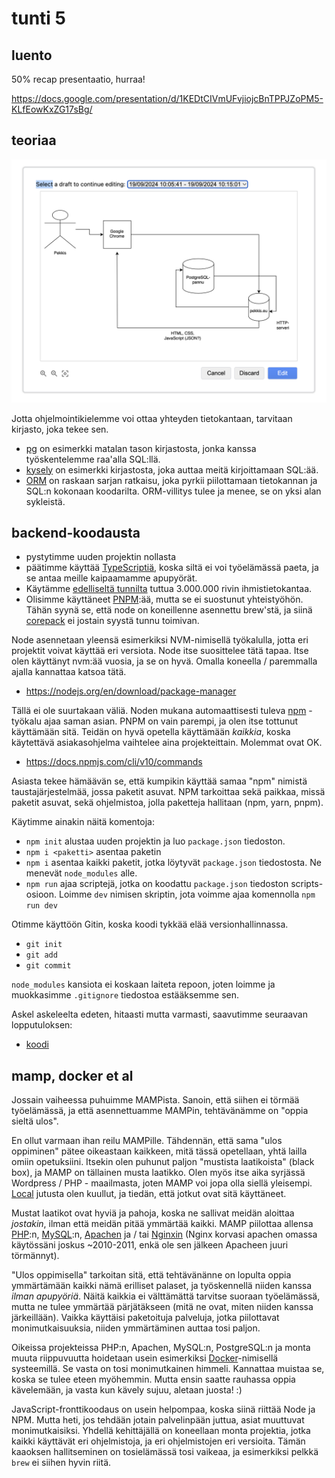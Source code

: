 # tunti 5

## luento

50% recap presentaatio, hurraa!

https://docs.google.com/presentation/d/1KEDtCIVmUFvjiojcBnTPPJZoPM5-KLfEowKxZG17sBg/

## teoriaa

![Kaunis presentaatio datan liikkeestä](<Screenshot 2024-09-19 at 21.36.00.png>)

Jotta ohjelmointikielemme voi ottaa yhteyden tietokantaan, tarvitaan kirjasto, joka tekee sen.

- [pg](https://node-postgres.com/) on esimerkki matalan tason kirjastosta, jonka kanssa työskentelemme raa'alla SQL:llä.
- [kysely](https://kysely.dev/) on esimerkki kirjastosta, joka auttaa meitä kirjoittamaan SQL:ää.
- [ORM](https://hibernate.org/orm/) on raskaan sarjan ratkaisu, joka pyrkii piilottamaan tietokannan ja SQL:n kokonaan koodarilta. ORM-villitys tulee ja menee, se on yksi alan sykleistä.

## backend-koodausta

- pystytimme uuden projektin nollasta
- päätimme käyttää [TypeScriptiä](https://www.typescriptlang.org/), koska siltä ei voi työelämässä paeta, ja se antaa meille kaipaamamme apupyörät.
- Käytämme [edelliseltä tunnilta](../04/tunti.md) tuttua 3.000.000 rivin ihmistietokantaa.
- Olisimme käyttäneet [PNPM](https://pnpm.io/):ää, mutta se ei suostunut yhteistyöhön. Tähän syynä se, että node on koneillenne asennettu brew'stä, ja siinä [corepack](https://nodejs.org/api/corepack.html) ei jostain syystä tunnu toimivan.

Node asennetaan yleensä esimerkiksi NVM-nimisellä työkalulla, jotta eri projektit voivat käyttää eri versiota. Node itse suosittelee tätä tapaa. Itse olen käyttänyt nvm:ää vuosia, ja se on hyvä. Omalla koneella / paremmalla ajalla kannattaa katsoa tätä.

- https://nodejs.org/en/download/package-manager

Tällä ei ole suurtakaan väliä. Noden mukana automaattisesti tuleva [npm](https://docs.npmjs.com/cli/v10/commands) - työkalu ajaa saman asian. PNPM on vain parempi, ja olen itse tottunut käyttämään sitä. Teidän on hyvä opetella käyttämään _kaikkia_, koska käytettävä asiakasohjelma vaihtelee aina projekteittain. Molemmat ovat OK.

- https://docs.npmjs.com/cli/v10/commands

Asiasta tekee hämäävän se, että kumpikin käyttää samaa "npm" nimistä taustajärjestelmää, jossa paketit asuvat. NPM tarkoittaa sekä paikkaa, missä paketit asuvat, sekä ohjelmistoa, jolla paketteja hallitaan (npm, yarn, pnpm).

Käytimme ainakin näitä komentoja:

- `npm init` alustaa uuden projektin ja luo `package.json` tiedoston.
- `npm i <paketti>` asentaa paketin
- `npm i` asentaa kaikki paketit, jotka löytyvät `package.json` tiedostosta. Ne menevät `node_modules` alle.
- `npm run` ajaa scriptejä, jotka on koodattu `package.json` tiedoston scripts-osioon. Loimme `dev` nimisen skriptin, jota voimme ajaa komennolla `npm run dev`

Otimme käyttöön Gitin, koska koodi tykkää elää versionhallinnassa.

- `git init`
- `git add`
- `git commit`

`node_modules` kansiota ei koskaan laiteta repoon, joten loimme ja muokkasimme `.gitignore` tiedostoa estääksemme sen.

Askel askeleelta edeten, hitaasti mutta varmasti, saavutimme seuraavan lopputuloksen:

- [koodi](../example-applications/border-check/)

## mamp, docker et al

Jossain vaiheessa puhuimme MAMPista. Sanoin, että siihen ei törmää työelämässä, ja että asennettuamme MAMPin, tehtävänämme on "oppia sieltä ulos".

En ollut varmaan ihan reilu MAMPille. Tähdennän, että sama "ulos oppiminen" pätee oikeastaan kaikkeen, mitä tässä opetellaan, yhtä lailla omiin opetuksiini. Itsekin olen puhunut paljon "mustista laatikoista" (black box), ja MAMP on tällainen musta laatikko. Olen myös itse aika syrjässä Wordpress / PHP - maailmasta, joten MAMP voi jopa olla siellä yleisempi. [Local](https://localwp.com/) jutusta olen kuullut, ja tiedän, että jotkut ovat sitä käyttäneet.

Mustat laatikot ovat hyviä ja pahoja, koska ne sallivat meidän aloittaa _jostakin_, ilman että meidän pitää ymmärtää kaikki. MAMP piilottaa allensa [PHP](https://php.net/):n, [MySQL](https://mariadb.com/):n, [Apachen](https://httpd.apache.org/) ja / tai [Nginxin](https://nginx.org/en/) (Nginx korvasi apachen omassa käytössäni joskus ~2010-2011, enkä ole sen jälkeen Apacheen juuri törmännyt).

"Ulos oppimisella" tarkoitan sitä, että tehtävänänne on lopulta oppia ymmärtämään kaikki nämä erilliset palaset, ja työskennellä niiden kanssa _ilman apupyöriä_. Näitä kaikkia ei välttämättä tarvitse suoraan työelämässä, mutta ne tulee ymmärtää pärjätäkseen (mitä ne ovat, miten niiden kanssa järkeillään). Vaikka käyttäisi paketoituja palveluja, jotka piilottavat monimutkaisuuksia, niiden ymmärtäminen auttaa tosi paljon.

Oikeissa projekteissa PHP:n, Apachen, MySQL:n, PostgreSQL:n ja monta muuta riippuvuutta hoidetaan usein esimerkiksi [Docker](https://www.docker.com/)-nimisellä systeemillä. Se vasta on tosi monimutkainen himmeli. Kannattaa muistaa se, koska se tulee eteen myöhemmin. Mutta ensin saatte rauhassa oppia kävelemään, ja vasta kun kävely sujuu, aletaan juosta! :)

JavaScript-fronttikoodaus on usein helpompaa, koska siinä riittää Node ja NPM. Mutta heti, jos tehdään jotain palvelinpään juttua, asiat muuttuvat monimutkaisiksi. Yhdellä kehittäjällä on koneellaan monta projektia, jotka kaikki käyttävät eri ohjelmistoja, ja eri ohjelmistojen eri versioita. Tämän kaaoksen hallitseminen on tosielämässä tosi vaikeaa, ja esimerkiksi pelkkä `brew` ei siihen hyvin riitä.
